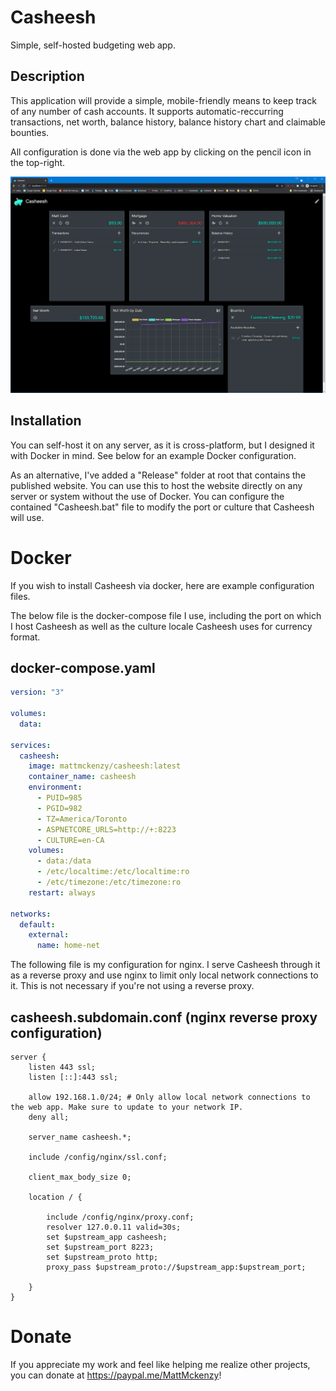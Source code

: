 # Casheesh

Simple, self-hosted budgeting web app.

## Description

This application will provide a simple, mobile-friendly means to keep track of any number of cash accounts. It supports automatic-reccurring transactions, net worth, balance history, balance history chart and claimable bounties.

All configuration is done via the web app by clicking on the pencil icon in the top-right.

![Casheesh home page](Resources/Casheesh.png)

## Installation

You can self-host it on any server, as it is cross-platform, but I designed it with Docker in mind. See below for an example Docker configuration.

As an alternative, I've added a "Release" folder at root that contains the published website. You can use this to host the website directly on any server or system without the use of Docker. You can configure the contained "Casheesh.bat" file to modify the port or culture that Casheesh will use.

# Docker

If you wish to install Casheesh via docker, here are example configuration files.

The below file is the docker-compose file I use, including the port on which I host Casheesh as well as the culture locale Casheesh uses for currency format.

## docker-compose.yaml
```yaml
version: "3"

volumes:
  data:

services:
  casheesh:
    image: mattmckenzy/casheesh:latest
    container_name: casheesh
    environment:
      - PUID=985
      - PGID=982
      - TZ=America/Toronto
      - ASPNETCORE_URLS=http://+:8223
      - CULTURE=en-CA
    volumes:
      - data:/data
      - /etc/localtime:/etc/localtime:ro
      - /etc/timezone:/etc/timezone:ro
    restart: always
    
networks:
  default:
    external:
      name: home-net
```

The following file is my configuration for nginx. I serve Casheesh through it as a reverse proxy and use nginx to limit only local network connections to it. This is not necessary if you're not using a reverse proxy.

## casheesh.subdomain.conf (nginx reverse proxy configuration)
```nginx
server {
    listen 443 ssl;
    listen [::]:443 ssl;

    allow 192.168.1.0/24; # Only allow local network connections to the web app. Make sure to update to your network IP.
    deny all;

    server_name casheesh.*;

    include /config/nginx/ssl.conf;

    client_max_body_size 0;

    location / {

        include /config/nginx/proxy.conf;
        resolver 127.0.0.11 valid=30s;
        set $upstream_app casheesh;
        set $upstream_port 8223;
        set $upstream_proto http;
        proxy_pass $upstream_proto://$upstream_app:$upstream_port;

    }
}
```


# Donate

If you appreciate my work and feel like helping me realize other projects, you can donate at <a href="https://paypal.me/MattMckenzy">https://paypal.me/MattMckenzy</a>!
